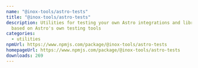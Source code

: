```yaml
---
name: "@inox-tools/astro-tests"
title: "@inox-tools/astro-tests"
description: Utilities for testing your own Astro integrations and libraries
  based on Astro's own testing tools
categories:
  - utilities
npmUrl: https://www.npmjs.com/package/@inox-tools/astro-tests
homepageUrl: https://www.npmjs.com/package/@inox-tools/astro-tests
downloads: 269
---
```

